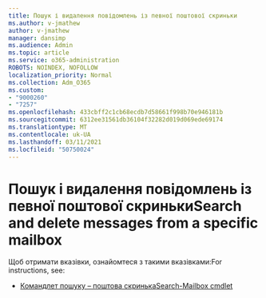 ```yaml
---
title: Пошук і видалення повідомлень із певної поштової скриньки
ms.author: v-jmathew
author: v-jmathew
manager: dansimp
ms.audience: Admin
ms.topic: article
ms.service: o365-administration
ROBOTS: NOINDEX, NOFOLLOW
localization_priority: Normal
ms.collection: Adm_O365
ms.custom:
- "9000260"
- "7257"
ms.openlocfilehash: 433cbff2c1cb68ecdb7d58661f998b70e946181b
ms.sourcegitcommit: 6312ee31561db36104f32282d019d069ede69174
ms.translationtype: MT
ms.contentlocale: uk-UA
ms.lasthandoff: 03/11/2021
ms.locfileid: "50750024"
---
```

# <a name="search-and-delete-messages-from-a-specific-mailbox"></a><span data-ttu-id="470e4-102">Пошук і видалення повідомлень із певної поштової скриньки</span><span class="sxs-lookup"><span data-stu-id="470e4-102">Search and delete messages from a specific mailbox</span></span>

<span data-ttu-id="470e4-103">Щоб отримати вказівки, ознайомтеся з такими вказівками:</span><span class="sxs-lookup"><span data-stu-id="470e4-103">For instructions, see:</span></span>

* [<span data-ttu-id="470e4-104">Командлет пошуку – поштова скринька</span><span class="sxs-lookup"><span data-stu-id="470e4-104">Search-Mailbox cmdlet</span></span>](https://docs.microsoft.com/powershell/module/exchange/mailboxes/search-mailbox)
